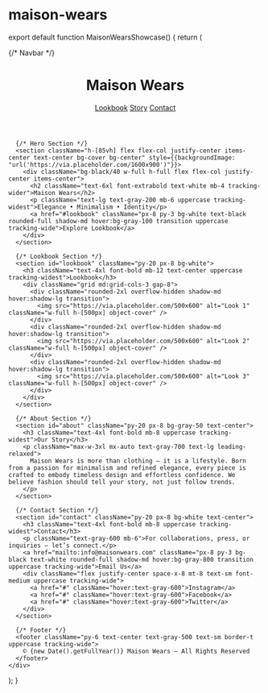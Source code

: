 # maison-wears
export default function MaisonWearsShowcase() {
  return (
    <div className="min-h-screen bg-white text-gray-900 font-sans">
      {/* Navbar */}
      <header className="flex justify-between items-center px-8 py-4 sticky top-0 bg-white z-50 border-b">
        <h1 className="text-3xl font-bold tracking-widest uppercase">Maison Wears</h1>
        <nav className="space-x-6 text-sm font-medium">
          <a href="#lookbook" className="hover:text-gray-600">Lookbook</a>
          <a href="#about" className="hover:text-gray-600">Story</a>
          <a href="#contact" className="hover:text-gray-600">Contact</a>
        </nav>
      </header>

      {/* Hero Section */}
      <section className="h-[85vh] flex flex-col justify-center items-center text-center bg-cover bg-center" style={{backgroundImage: "url('https://via.placeholder.com/1600x900')"}}>
        <div className="bg-black/40 w-full h-full flex flex-col justify-center items-center">
          <h2 className="text-6xl font-extrabold text-white mb-4 tracking-wider">Maison Wears</h2>
          <p className="text-lg text-gray-200 mb-6 uppercase tracking-widest">Elegance • Minimalism • Identity</p>
          <a href="#lookbook" className="px-8 py-3 bg-white text-black rounded-full shadow-md hover:bg-gray-100 transition uppercase tracking-wide">Explore Lookbook</a>
        </div>
      </section>

      {/* Lookbook Section */}
      <section id="lookbook" className="py-20 px-8 bg-white">
        <h3 className="text-4xl font-bold mb-12 text-center uppercase tracking-widest">Lookbook</h3>
        <div className="grid md:grid-cols-3 gap-8">
          <div className="rounded-2xl overflow-hidden shadow-md hover:shadow-lg transition">
            <img src="https://via.placeholder.com/500x600" alt="Look 1" className="w-full h-[500px] object-cover" />
          </div>
          <div className="rounded-2xl overflow-hidden shadow-md hover:shadow-lg transition">
            <img src="https://via.placeholder.com/500x600" alt="Look 2" className="w-full h-[500px] object-cover" />
          </div>
          <div className="rounded-2xl overflow-hidden shadow-md hover:shadow-lg transition">
            <img src="https://via.placeholder.com/500x600" alt="Look 3" className="w-full h-[500px] object-cover" />
          </div>
        </div>
      </section>

      {/* About Section */}
      <section id="about" className="py-20 px-8 bg-gray-50 text-center">
        <h3 className="text-4xl font-bold mb-8 uppercase tracking-widest">Our Story</h3>
        <p className="max-w-3xl mx-auto text-gray-700 text-lg leading-relaxed">
          Maison Wears is more than clothing – it is a lifestyle. Born from a passion for minimalism and refined elegance, every piece is crafted to embody timeless design and effortless confidence. We believe fashion should tell your story, not just follow trends.
        </p>
      </section>

      {/* Contact Section */}
      <section id="contact" className="py-20 px-8 bg-white text-center">
        <h3 className="text-4xl font-bold mb-8 uppercase tracking-widest">Contact</h3>
        <p className="text-gray-600 mb-6">For collaborations, press, or inquiries — let’s connect.</p>
        <a href="mailto:info@maisonwears.com" className="px-8 py-3 bg-black text-white rounded-full shadow-md hover:bg-gray-800 transition uppercase tracking-wide">Email Us</a>
        <div className="flex justify-center space-x-8 mt-8 text-sm font-medium uppercase tracking-wide">
          <a href="#" className="hover:text-gray-600">Instagram</a>
          <a href="#" className="hover:text-gray-600">Facebook</a>
          <a href="#" className="hover:text-gray-600">Twitter</a>
        </div>
      </section>

      {/* Footer */}
      <footer className="py-6 text-center text-gray-500 text-sm border-t uppercase tracking-wide">
        © {new Date().getFullYear()} Maison Wears — All Rights Reserved
      </footer>
    </div>
  );
}

